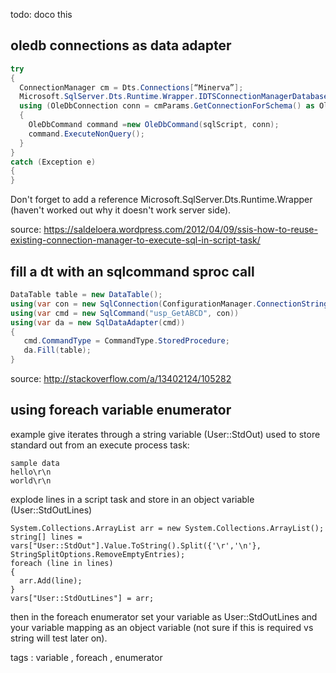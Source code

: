 
todo: doco this

## oledb connections as data adapter
```csharp
try
{
  ConnectionManager cm = Dts.Connections[“Minerva”];       
  Microsoft.SqlServer.Dts.Runtime.Wrapper.IDTSConnectionManagerDatabaseParameters100 cmParams = cm.InnerObject as Microsoft.SqlServer.Dts.Runtime.Wrapper.IDTSConnectionManagerDatabaseParameters100;
  using (OleDbConnection conn = cmParams.GetConnectionForSchema() as OleDbConnection)
  {
    OleDbCommand command =new OleDbCommand(sqlScript, conn);
    command.ExecuteNonQuery();
  }
}
catch (Exception e)
{
}
```

Don't forget to add a reference Microsoft.SqlServer.Dts.Runtime.Wrapper (haven't worked out why it doesn't work server side).

source: https://saldeloera.wordpress.com/2012/04/09/ssis-how-to-reuse-existing-connection-manager-to-execute-sql-in-script-task/

## fill a dt with an sqlcommand sproc call
```csharp
DataTable table = new DataTable();
using(var con = new SqlConnection(ConfigurationManager.ConnectionStrings["DB"].ConnectionString))
using(var cmd = new SqlCommand("usp_GetABCD", con))
using(var da = new SqlDataAdapter(cmd))
{
   cmd.CommandType = CommandType.StoredProcedure;
   da.Fill(table);
}
```

source: http://stackoverflow.com/a/13402124/105282

## using foreach variable enumerator

example give iterates through a string variable (User::StdOut) used to store standard out from an execute process task:


```
sample data
hello\r\n
world\r\n
```

explode lines in a script task and store in an object variable (User::StdOutLines)

```
System.Collections.ArrayList arr = new System.Collections.ArrayList();
string[] lines = vars["User::StdOut"].Value.ToString().Split({'\r','\n'}, StringSplitOptions.RemoveEmptyEntries);
foreach (line in lines)
{
  arr.Add(line);
}
vars["User::StdOutLines"] = arr;
```

then in the foreach enumerator set your variable as User::StdOutLines and your variable mapping as an object variable (not sure if this is required vs string will test later on). 

tags : variable , foreach , enumerator
